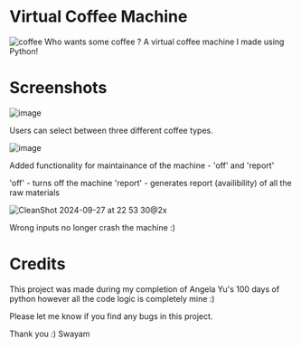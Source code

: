 # Virtual Coffee Machine
![coffee](https://github.com/user-attachments/assets/b6866a05-cf7b-42eb-83e9-c79e683ee966)
Who wants some coffee ? 
A virtual coffee machine I made using Python!

# Screenshots
![image](https://github.com/user-attachments/assets/25c1ee48-fcce-4b0a-910b-57771559ad4f)

Users can select between three different coffee types.

![image](https://github.com/user-attachments/assets/395ff929-e377-4f3b-a458-adb9c743640a)

Added functionality for maintainance of the machine - 'off' and 'report'

'off' - turns off the machine
'report' - generates report (availibility) of all the raw materials

![CleanShot 2024-09-27 at 22 53 30@2x](https://github.com/user-attachments/assets/2a1b8578-9776-4a03-8f9b-bdd7dd0e0d35)

Wrong inputs no longer crash the machine :)

# Credits
This project was made during my completion of Angela Yu's 100 days of python however all the code logic is completely mine :)

Please let me know if you find any bugs in this project.

Thank you :)
Swayam 
